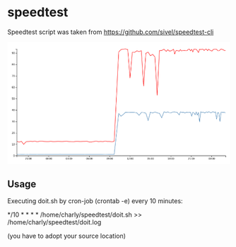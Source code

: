 # speedtest

Speedtest script was taken from https://github.com/sivel/speedtest-cli

![Screenshot of index.html](screenshot.png?raw=true "Screenshot of index.html")

## Usage

Executing doit.sh by cron-job (crontab -e) every 10 minutes:

*/10 * * * * /home/charly/speedtest/doit.sh >> /home/charly/speedtest/doit.log

(you have to adopt your source location)
